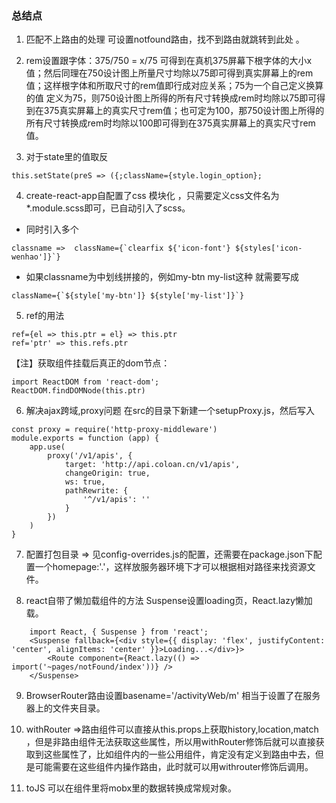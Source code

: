 ### 总结点

1. 匹配不上路由的处理 可设置notfound路由，找不到路由就跳转到此处 。

2. rem设置跟字体：375/750 = x/75 可得到在真机375屏幕下根字体的大小x值；然后同理在750设计图上所量尺寸均除以75即可得到真实屏幕上的rem值；这样根字体和所取尺寸的rem值即行成对应关系；75为一个自己定义换算的值 定义为75，则750设计图上所得的所有尺寸转换成rem时均除以75即可得到在375真实屏幕上的真实尺寸rem值；也可定为100，那750设计图上所得的所有尺寸转换成rem时均除以100即可得到在375真实屏幕上的真实尺寸rem值。

3. 对于state里的值取反 
 ```
 this.setState(preS => ({;className={style.login_option};
 ```

4. create-react-app自配置了css 模块化 ，只需要定义css文件名为*.module.scss即可，已自动引入了scss。
* 同时引入多个
```
classname =>  className={`clearfix ${'icon-font'} ${styles['icon-wenhao']}`}
```
* 如果classname为中划线拼接的，例如my-btn my-list这种 就需要写成 
```
className={`${style['my-btn']} ${style['my-list']}`}
```

5. ref的用法
``` 
ref={el => this.ptr = el} => this.ptr
ref='ptr' => this.refs.ptr
```
【注】获取组件挂载后真正的dom节点：
```
import ReactDOM from 'react-dom';
ReactDOM.findDOMNode(this.ptr)
```

6. 解决ajax跨域,proxy问题 在src的目录下新建一个setupProxy.js，然后写入
```
const proxy = require('http-proxy-middleware')
module.exports = function (app) {
    app.use(
        proxy('/v1/apis', {
            target: 'http://api.coloan.cn/v1/apis',
            changeOrigin: true,
            ws: true,
            pathRewrite: {
                '^/v1/apis': ''
            }
        })
    )
}
```

7. 配置打包目录 => 见config-overrides.js的配置，还需要在package.json下配置一个homepage:'.'，这样放服务器环境下才可以根据相对路径来找资源文件。

8. react自带了懒加载组件的方法 Suspense设置loading页，React.lazy懒加载。
```
    import React, { Suspense } from 'react';
    <Suspense fallback={<div style={{ display: 'flex', justifyContent: 'center', alignItems: 'center' }}>Loading...</div>}>
        <Route component={React.lazy(() => import('~pages/notFound/index'))} />
    </Suspense>
```

9. BrowserRouter路由设置basename='/activityWeb/m' 相当于设置了在服务器上的文件夹目录。

10. withRouter =>路由组件可以直接从this.props上获取history,location,match ，但是非路由组件无法获取这些属性，所以用withRouter修饰后就可以直接获取到这些属性了，比如组件内的一些公用组件，肯定没有定义到路由中去，但是可能需要在这些组件内操作路由，此时就可以用withrouter修饰后调用。

11. toJS 可以在组件里将mobx里的数据转换成常规对象。